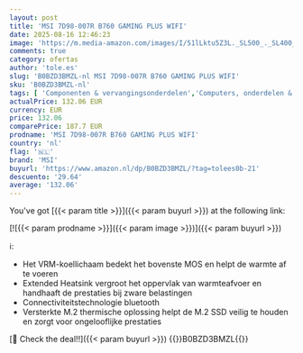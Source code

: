 ```yaml
---
layout: post
title: 'MSI 7D98-007R B760 GAMING PLUS WIFI'
date: 2025-08-16 12:46:23
image: 'https://m.media-amazon.com/images/I/51lLktu5Z3L._SL500_._SL400_.jpg'
comments: true
category: ofertas
author: 'tole.es'
slug: 'B0BZD3BMZL-nl MSI 7D98-007R B760 GAMING PLUS WIFI'
sku: 'B0BZD3BMZL-nl'
tags: [ 'Componenten & vervangingsonderdelen','Computers, onderdelen & accessoires','Elektronica','Interne componenten','Koelplaten','Pc-ventilatoren & -koeling','msi','🇳🇱', ]
actualPrice: 132.06 EUR
currency: EUR
price: 132.06
comparePrice: 187.7 EUR
prodname: 'MSI 7D98-007R B760 GAMING PLUS WIFI'
country: 'nl'
flag: '🇳🇱'
brand: 'MSI'
buyurl: 'https://www.amazon.nl/dp/B0BZD3BMZL/?tag=tolees0b-21'
descuento: '29.64'
average: '132.06'
---
```


You've got [{{< param title >}}]({{< param buyurl >}}) at the following link:

[![{{< param prodname >}}]({{< param image >}})]({{< param buyurl >}})

ℹ️:

- Het VRM-koellichaam bedekt het bovenste MOS en helpt de warmte af te voeren
- Extended Heatsink vergroot het oppervlak van warmteafvoer en handhaaft de prestaties bij zware belastingen
- Connectiviteitstechnologie bluetooth
- Versterkte M.2 thermische oplossing helpt de M.2 SSD veilig te houden en zorgt voor ongelooflijke prestaties

[🛒 Check the deal!!]({{< param buyurl >}})
{{<world>}}B0BZD3BMZL{{</world>}}
